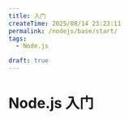 ```yaml
---
title: 入门
createTime: 2025/08/14 23:23:11
permalink: /nodejs/base/start/
tags:
  - Node.js

draft: true
---
```


# Node.js 入门
